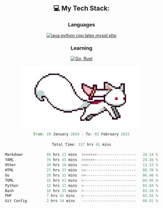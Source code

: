 
<div align="center">
<br>

## 💻 My Tech Stack:

### Languages

[![java python cpp latex mysql php](https://skillicons.dev/icons?i=java,python,cpp,latex,mysql,php)](https://skillicons.dev)

### Learning

[![Go, Rust](https://skillicons.dev/icons?i=go,rust)](https://skillicons.dev)

<center>

<img src="kyubey.gif" alt="Alt-Text" title="" >

</center>


<!--START_SECTION:waka-->

```rust
From: 19 January 2024 - To: 02 February 2025

Total Time: 317 hrs 41 mins

Markdown           89 hrs 23 mins  >>>>>>>------------------   28.14 %
YAML               76 hrs 45 mins  >>>>>>-------------------   24.16 %
Other              39 hrs 10 mins  >>>----------------------   12.33 %
HTML               27 hrs 37 mins  >>-----------------------   08.70 %
Go                 20 hrs 31 mins  >>-----------------------   06.46 %
TOML               15 hrs 43 mins  >------------------------   04.95 %
Python             12 hrs 11 mins  >------------------------   03.84 %
Bash               10 hrs 35 mins  >------------------------   03.34 %
PHP                7 hrs 41 mins   >------------------------   02.42 %
Git Config         2 hrs 34 mins   -------------------------   00.81 %
```

<!--END_SECTION:waka-->
